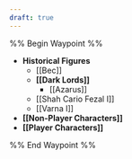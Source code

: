 ```yaml
---
draft: true
---
```

%% Begin Waypoint %%
- **Historical Figures**
	- [[Bec]]
	- **[[Dark Lords]]**
		- [[Azarus]]
	- [[Shah Cario Fezal I]]
	- [[Varna I]]
- **[[Non-Player Characters]]**
- **[[Player Characters]]**

%% End Waypoint %%
